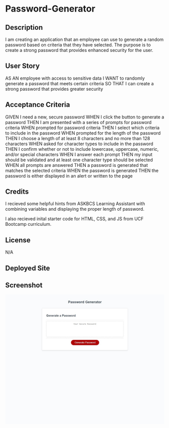# Password-Generator

## Description

I am creating an application that an employee can use to generate a random password based on criteria that they have selected. The purpose is to create a strong password that provides enhanced security for the user. 

## User Story 

AS AN employee with access to sensitive data
I WANT to randomly generate a password that meets certain criteria
SO THAT I can create a strong password that provides greater security

## Acceptance Criteria 

GIVEN I need a new, secure password
WHEN I click the button to generate a password
THEN I am presented with a series of prompts for password criteria
WHEN prompted for password criteria
THEN I select which criteria to include in the password
WHEN prompted for the length of the password
THEN I choose a length of at least 8 characters and no more than 128 characters
WHEN asked for character types to include in the password
THEN I confirm whether or not to include lowercase, uppercase, numeric, and/or special characters
WHEN I answer each prompt
THEN my input should be validated and at least one character type should be selected
WHEN all prompts are answered
THEN a password is generated that matches the selected criteria
WHEN the password is generated
THEN the password is either displayed in an alert or written to the page

## Credits 

I recieved some helpful hints from ASKBCS Learning Assistant with combining variables and displaying the proper length of password.

I also recieved inital starter code for HTML, CSS, and JS from UCF Bootcamp curriculum. 

## License 

N/A

## Deployed Site

## Screenshot

![Screenshot of Homework 3](image.png)